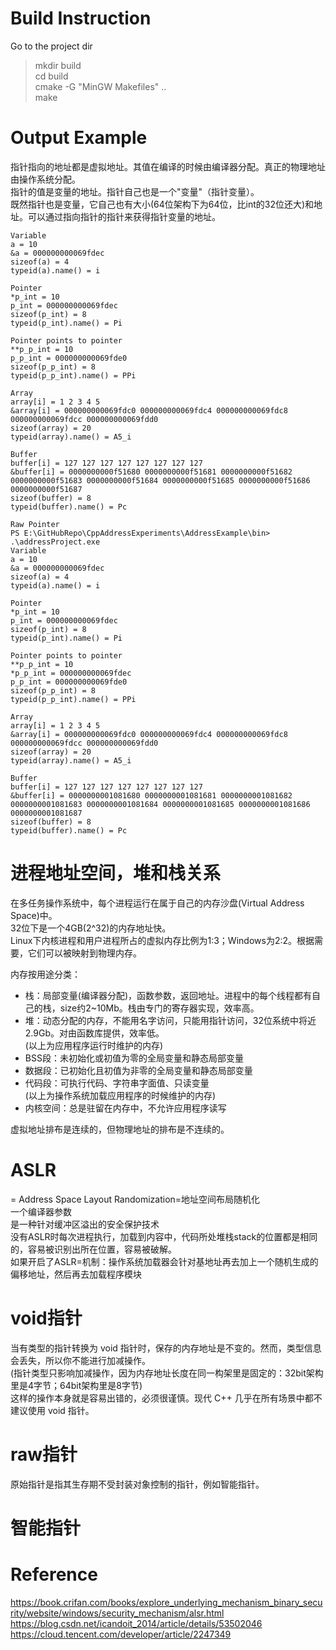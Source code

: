 # Build Instruction
Go to the project dir  
> mkdir build  
> cd build  
> cmake -G "MinGW Makefiles" ..  
> make  
  

# Output Example
指针指向的地址都是虚拟地址。其值在编译的时候由编译器分配。真正的物理地址由操作系统分配。  
指针的值是变量的地址。指针自己也是一个"变量"（指针变量）。  
既然指针也是变量，它自己也有大小(64位架构下为64位，比int的32位还大)和地址。可以通过指向指针的指针来获得指针变量的地址。  

```
Variable
a = 10
&a = 000000000069fdec
sizeof(a) = 4
typeid(a).name() = i

Pointer
*p_int = 10
p_int = 000000000069fdec
sizeof(p_int) = 8
typeid(p_int).name() = Pi

Pointer points to pointer
**p_p_int = 10
p_p_int = 000000000069fde0
sizeof(p_p_int) = 8
typeid(p_p_int).name() = PPi

Array
array[i] = 1 2 3 4 5
&array[i] = 000000000069fdc0 000000000069fdc4 000000000069fdc8 000000000069fdcc 000000000069fdd0
sizeof(array) = 20
typeid(array).name() = A5_i

Buffer
buffer[i] = 127 127 127 127 127 127 127 127
&buffer[i] = 0000000000f51680 0000000000f51681 0000000000f51682 0000000000f51683 0000000000f51684 0000000000f51685 0000000000f51686 0000000000f51687
sizeof(buffer) = 8
typeid(buffer).name() = Pc

Raw Pointer
PS E:\GitHubRepo\CppAddressExperiments\AddressExample\bin> .\addressProject.exe
Variable
a = 10
&a = 000000000069fdec
sizeof(a) = 4
typeid(a).name() = i

Pointer
*p_int = 10
p_int = 000000000069fdec
sizeof(p_int) = 8
typeid(p_int).name() = Pi

Pointer points to pointer
**p_p_int = 10
*p_p_int = 000000000069fdec
p_p_int = 000000000069fde0
sizeof(p_p_int) = 8
typeid(p_p_int).name() = PPi

Array
array[i] = 1 2 3 4 5
&array[i] = 000000000069fdc0 000000000069fdc4 000000000069fdc8 000000000069fdcc 000000000069fdd0
sizeof(array) = 20
typeid(array).name() = A5_i

Buffer
buffer[i] = 127 127 127 127 127 127 127 127 
&buffer[i] = 0000000001081680 0000000001081681 0000000001081682 0000000001081683 0000000001081684 0000000001081685 0000000001081686 0000000001081687
sizeof(buffer) = 8
typeid(buffer).name() = Pc
```

# 进程地址空间，堆和栈关系
在多任务操作系统中，每个进程运行在属于自己的内存沙盘(Virtual Address Space)中。  
32位下是一个4GB(2^32)的内存地址快。  
Linux下内核进程和用户进程所占的虚拟内存比例为1:3；Windows为2:2。根据需要，它们可以被映射到物理内存。  

内存按用途分类：
- 栈：局部变量(编译器分配)，函数参数，返回地址。进程中的每个线程都有自己的栈，size约2~10Mb。栈由专门的寄存器实现，效率高。  
- 堆：动态分配的内存，不能用名字访问，只能用指针访问，32位系统中将近2.9Gb。对由函数库提供，效率低。    
(以上为应用程序运行时维护的内存)  
- BSS段：未初始化或初值为零的全局变量和静态局部变量  
- 数据段：已初始化且初值为非零的全局变量和静态局部变量  
- 代码段：可执行代码、字符串字面值、只读变量  
(以上为操作系统加载应用程序的时候维护的内存)  
- 内核空间：总是驻留在内存中，不允许应用程序读写  

虚拟地址排布是连续的，但物理地址的排布是不连续的。  


# ASLR
= Address Space Layout Randomization=地址空间布局随机化  
一个编译器参数  
是一种针对缓冲区溢出的安全保护技术  
没有ASLR时每次进程执行，加载到内容中，代码所处堆栈stack的位置都是相同的，容易被识别出所在位置，容易被破解。  
如果开启了ASLR=机制：操作系统加载器会针对基地址再去加上一个随机生成的偏移地址，然后再去加载程序模块

# void指针
当有类型的指针转换为 void 指针时，保存的内存地址是不变的。然而，类型信息会丢失，所以你不能进行加减操作。  
(指针类型只影响加减操作，因为内存地址长度在同一构架里是固定的：32bit架构里是4字节；64bit架构里是8字节)  
这样的操作本身就是容易出错的，必须很谨慎。现代 C++ 几乎在所有场景中都不建议使用 void 指针。  


# raw指针
原始指针是指其生存期不受封装对象控制的指针，例如智能指针。

# 智能指针

# Reference
https://book.crifan.com/books/explore_underlying_mechanism_binary_security/website/windows/security_mechanism/alsr.html  
https://blog.csdn.net/icandoit_2014/article/details/53502046  
https://cloud.tencent.com/developer/article/2247349  


